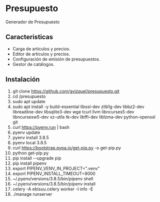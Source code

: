 # Presupuesto

Generador de Presupuesto

## Caracteristicas

* Carga de articulos y precios.
* Editor de articulos y precios.
* Configuración de emisión de presupuestos.
* Gestor de catálogos.

## Instalación

1. git clone <https://github.com/gvizquel/presupuesto.git>
2. cd /presupuesto
3. sudo apt update
4. sudo apt install -y build-essential libssl-dev zlib1g-dev libbz2-dev libreadline-dev libsqlite3-dev wge tcurl llvm libncurses5-dev libncursesw5-dev xz-utils tk-dev libffi-dev liblzma-dev python-openssl git
5. curl <https://pyenv.run> | bash
6. pyenv update
7. pyenv install 3.8.5
8. pyenv local 3.8.5
9. curl <https://bootstrap.pypa.io/get-pip.py> -o get-pip.py
10. python get-pip.py
11. pip install --upgrade pip
12. pip install pipenv
13. export PIPENV_VENV_IN_PROJECT=".venv"
14. export PIPENV_INSTALL_TIMEOUT=9000
15. ~/.pyenv/versions/3.8.5/bin/pipenv shell
16. ~/.pyenv/versions/3.8.5/bin/pipenv install
17. celery -A ebisuu.celery worker -l info -E
18. ./manage runserver

